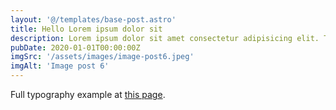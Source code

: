 ```yaml
---
layout: '@/templates/base-post.astro'
title: Hello Lorem ipsum dolor sit
description: Lorem ipsum dolor sit amet consectetur adipisicing elit. Tenetur vero esse non molestias eos excepturi.
pubDate: 2020-01-01T00:00:00Z
imgSrc: '/assets/images/image-post6.jpeg'
imgAlt: 'Image post 6'
---
```


Full typography example at [this page](./sixth-post).
